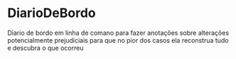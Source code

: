 # DiarioDeBordo
Diario de bordo em linha de comano para fazer anotações sobre alterações potencialmente prejudiciais para que no pior dos casos ela reconstrua tudo e descubra o que ocorreu
